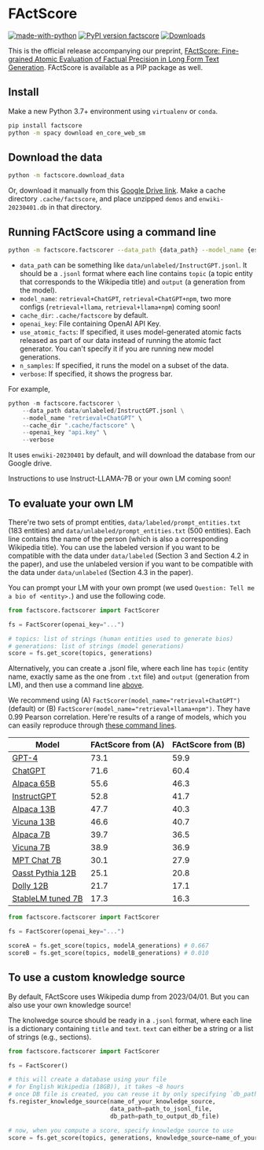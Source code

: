 # FActScore

[![made-with-python](https://img.shields.io/badge/Made%20with-Python-red.svg)](#python)
[![PyPI version factscore](https://badge.fury.io/py/factscore.svg)](https://pypi.python.org/pypi/factscore/)
[![Downloads](https://pepy.tech/badge/factscore)](https://pepy.tech/project/factscore)

This is the official release accompanying our preprint, [FActScore: Fine-grained Atomic Evaluation of Factual Precision in Long Form Text Generation](https://tinyurl.com/FActScore). FActScore is available as a PIP package as well.

## Install
<!-- ```
conda create -n fs-env python=3.9
conda activate fs-env
pip install -r requirements.txt
``` -->

Make a new Python 3.7+ environment using `virtualenv` or `conda`.

```bash
pip install factscore
python -m spacy download en_core_web_sm
```

## Download the data

```bash
python -m factscore.download_data
```

Or, download it manually from this [Google Drive link](https://drive.google.com/drive/folders/1bLHGu_imkZVtX6O0mpZ-G0-4ofTLM1ZA?usp=sharing). Make a cache directory `.cache/factscore`, and place unzipped `demos` and `enwiki-20230401.db` in that directory.

## Running FActScore using a command line

```bash
python -m factscore.factscorer --data_path {data_path} --model_name {estimator_name} --cache_dir {cache_dir} --openai_key {openai_key}
```

- `data_path` can be something like `data/unlabeled/InstructGPT.jsonl`. It should be a `.jsonl` format where each line contains `topic` (a topic entity that corresponds to the Wikipedia title) and `output` (a generation from the model).
- `model_name`: `retrieval+ChatGPT`, `retrieval+ChatGPT+npm`, two more configs (`retrieval+llama`, `retrieval+llama+npm`) coming soon!
- `cache_dir`: `.cache/factscore` by default.
- `openai_key`: File containing OpenAI API Key.
- `use_atomic_facts`: If specified, it uses model-generated atomic facts released as part of our data instead of running the atomic fact generator. You can't specify it if you are running new model generations.
- `n_samples`: If specified, it runs the model on a subset of the data.
- `verbose`: If specified, it shows the progress bar.

For example,

```python
python -m factscore.factscorer \
    --data_path data/unlabeled/InstructGPT.jsonl \
    --model_name "retrieval+ChatGPT" \
    --cache_dir ".cache/factscore" \
    --openai_key "api.key" \
    --verbose
```
It uses `enwiki-20230401` by default, and will download the database from our Google drive.

Instructions to use Instruct-LLAMA-7B or your own LM coming soon!

## To evaluate your own LM

There're two sets of prompt entities, `data/labeled/prompt_entities.txt` (183 entities) and `data/unlabeled/prompt_entities.txt` (500 entities). Each line contains the name of the person (which is also a corresponding Wikipedia title). You can use the labeled version if you want to be compatible with the data under `data/labeled` (Section 3 and Section 4.2 in the paper), and use the unlabeled version if you want to be compatible with the data under `data/unlabeled` (Section 4.3 in the paper).

You can prompt your LM with your own prompt (we used `Question: Tell me a bio of <entity>.`) and use the following code.

```python
from factscore.factscorer import FactScorer

fs = FactScorer(openai_key="...")

# topics: list of strings (human entities used to generate bios)
# generations: list of strings (model generations)
score = fs.get_score(topics, generations)
```

Alternatively, you can create a .jsonl file, where each line has `topic` (entity name, exactly same as the one from `.txt` file) and `output` (generation from LM), and then use a command line [above](#Running-FActScore-using-a-command-line).

We recommend using (A) `FactScorer(model_name="retrieval+ChatGPT")` (default) or (B) `FactScorer(model_name="retrieval+llama+npm")`. They have 0.99 Pearson correlation. Here're results of a range of models, which you can easily reproduce through [these command lines](#Running-FActScore-using-a-command-line).

| Model | FActScore from (A) | FActScore from (B) |
|---|---|---|
| [GPT-4](https://arxiv.org/abs/2303.08774) | 73.1 | 59.9 |
| [ChatGPT](https://openai.com/blog/chatgpt) | 71.6 | 60.4 |
| [Alpaca 65B](https://crfm.stanford.edu/2023/03/13/alpaca.html) | 55.6 | 46.3 |
| [InstructGPT](https://openai.com/research/instruction-following) | 52.8 | 41.7 |
| [Alpaca 13B](https://crfm.stanford.edu/2023/03/13/alpaca.html) | 47.7 | 40.3 |
| [Vicuna 13B](https://lmsys.org/blog/2023-03-30-vicuna/) | 46.6 | 40.7 |
| [Alpaca 7B](https://crfm.stanford.edu/2023/03/13/alpaca.html) | 39.7 | 36.5 |
| [Vicuna 7B](https://lmsys.org/blog/2023-03-30-vicuna/) | 38.9 | 36.9 |
| [MPT Chat 7B](https://www.mosaicml.com/blog/mpt-7b) | 30.1 | 27.9 |
| [Oasst Pythia 12B](https://huggingface.co/OpenAssistant/oasst-sft-1-pythia-12b) | 25.1 | 20.8 |
| [Dolly 12B](https://huggingface.co/databricks/dolly-v2-12b) | 21.7 | 17.1 |
| [StableLM tuned 7B](https://huggingface.co/stabilityai/stablelm-tuned-alpha-7b) | 17.3 | 16.3 |

```python
from factscore.factscorer import FactScorer

fs = FactScorer(openai_key="...")

scoreA = fs.get_score(topics, modelA_generations) # 0.667
scoreB = fs.get_score(topics, modelB_generations) # 0.010
```



## To use a custom knowledge source

By default, FActScore uses Wikipedia dump from 2023/04/01. But you can also use your own knowledge source!

The knolwedge source should be ready in a `.jsonl` format, where each line is a dictionary containing `title` and `text`. `text` can either be a string or a list of strings (e.g., sections).

```python
from factscore.factscorer import FactScorer

fs = FactScorer()

# this will create a database using your file
# for English Wikipedia (18GB)), it takes ~8 hours
# once DB file is created, you can reuse it by only specifying `db_path`
fs.register_knowledge_source(name_of_your_knowledge_source,
                             data_path=path_to_jsonl_file,
                             db_path=path_to_output_db_file)

# now, when you compute a score, specify knowledge source to use
score = fs.get_score(topics, generations, knowledge_source=name_of_your_knowledge_source)
```


